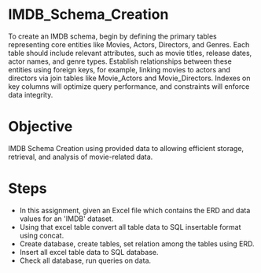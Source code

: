 # IMDB_Schema_Creation
To create an IMDB schema, begin by defining the primary tables representing core entities like Movies, Actors, Directors, and Genres. Each table should include relevant attributes, such as movie titles, release dates, actor names, and genre types. Establish relationships between these entities using foreign keys, for example, linking movies to actors and directors via join tables like Movie_Actors and Movie_Directors. Indexes on key columns will optimize query performance, and constraints will enforce data integrity.

# Objective
IMDB Schema Creation using provided data to allowing efficient storage, retrieval, and analysis of movie-related data.

# Steps
- In this assignment, given an Excel file which contains the ERD and data values for an 'IMDB' dataset. 
- Using that excel table convert all table data to SQL insertable format using concat.
- Create database, create tables, set relation among the tables using ERD.
- Insert all excel table data to SQL database.
- Check all database, run queries on data. 

